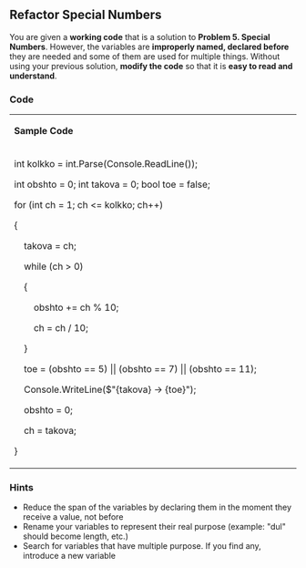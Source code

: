 <h2>Refactor Special Numbers</h2>
<p>You are given a <strong>working code</strong> that is a solution to <strong>Problem 5. Special Numbers</strong>. However, the variables are <strong>improperly named, declared before</strong> they are needed and some of them are used for multiple things. Without using your previous solution, <strong>modify the code</strong> so that it is <strong>easy to read and understand</strong>.</p>
<h3>Code</h3>
<table width="685">
<tbody>
<tr>
<td width="685">
<p><strong>Sample Code</strong></p>
</td>
</tr>
<tr>
<td width="685">
<p>int kolkko = int.Parse(Console.ReadLine());</p>
<p>int obshto = 0; int takova = 0; bool toe = false;</p>
<p>for (int ch = 1; ch &lt;= kolkko; ch++)</p>
<p>{</p>
<p>&nbsp;&nbsp;&nbsp; takova = ch;</p>
<p>&nbsp;&nbsp;&nbsp; while (ch &gt; 0)</p>
<p>&nbsp;&nbsp;&nbsp; {</p>
<p>&nbsp;&nbsp;&nbsp; &nbsp;&nbsp;&nbsp;&nbsp;obshto += ch % 10;</p>
<p>&nbsp;&nbsp;&nbsp;&nbsp;&nbsp;&nbsp;&nbsp; ch = ch / 10;</p>
<p>&nbsp;&nbsp;&nbsp; }</p>
<p>&nbsp;&nbsp;&nbsp; toe = (obshto == 5) || (obshto == 7) || (obshto == 11);</p>
<p>&nbsp;&nbsp;&nbsp; Console.WriteLine($"{takova} -&gt; {toe}");</p>
<p>&nbsp;&nbsp;&nbsp; obshto = 0;</p>
<p>&nbsp;&nbsp;&nbsp; ch = takova;</p>
<p>}</p>
</td>
</tr>
</tbody>
</table>
<h3>Hints</h3>
<ul>
<li>Reduce the span of the variables by declaring them in the moment they receive a value, not before</li>
<li>Rename your variables to represent their real purpose (example: "dul" should become length, etc.)</li>
<li>Search for variables that have multiple purpose. If you find any, introduce a new variable</li>
</ul>